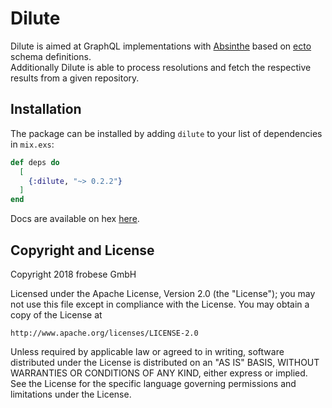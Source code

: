 # Dilute
Dilute is aimed at GraphQL implementations with [Absinthe](https://github.com/absinthe-graphql/absinthe) based on [ecto](https://github.com/elixir-ecto/ecto) schema definitions.  
Additionally Dilute is able to process resolutions and fetch the respective results from a given repository.

## Installation
The package can be installed by adding `dilute` to your list of dependencies in `mix.exs`:

```elixir
def deps do
  [
    {:dilute, "~> 0.2.2"}
  ]
end
```

Docs are available on hex [here](https://hexdocs.pm/dilute).

## Copyright and License
Copyright 2018 frobese GmbH

Licensed under the Apache License, Version 2.0 (the "License");
you may not use this file except in compliance with the License.
You may obtain a copy of the License at

    http://www.apache.org/licenses/LICENSE-2.0

Unless required by applicable law or agreed to in writing, software
distributed under the License is distributed on an "AS IS" BASIS,
WITHOUT WARRANTIES OR CONDITIONS OF ANY KIND, either express or implied.
See the License for the specific language governing permissions and
limitations under the License.
